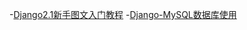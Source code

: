 -[Django2.1新手图文入门教程](http://www.liujiangblog.com/blog/36/)
-[Django-MySQL数据库使用](https://www.cnblogs.com/demo-deng/p/7801966.html)
